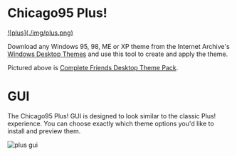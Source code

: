 # Chicago95 Plus!


<a href="../img/plus.png">
![plus](./img/plus.png)
</a>

Download any Windows 95, 98, ME or XP theme from the Internet Archive's [Windows Desktop Themes](https://archive.org/details/windowsdesktopthemes) and use this tool to create and apply the theme.

Pictured above is [Complete Friends Desktop Theme Pack](https://archive.org/details/winfiles_cmfriend_202005).


# GUI

The Chicago95 Plus! GUI is designed to look similar to the classic Plus! experience. You can choose exactly which theme options you'd like to install and preview them.

![plus gui](https://raw.githubusercontent.com/grassmunk/Chicago95/master/Plus/demo/demo_02.png)


